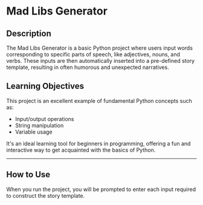 # Mad Libs Generator

## Description
The Mad Libs Generator is a basic Python project where users input words corresponding to specific parts of speech, like adjectives, nouns, and verbs. These inputs are then automatically inserted into a pre-defined story template, resulting in often humorous and unexpected narratives.

## Learning Objectives
This project is an excellent example of fundamental Python concepts such as:
- Input/output operations
- String manipulation
- Variable usage

It's an ideal learning tool for beginners in programming, offering a fun and interactive way to get acquainted with the basics of Python.

---

## How to Use
When you run the project, you will be prompted to enter each input required to construct the story template.

